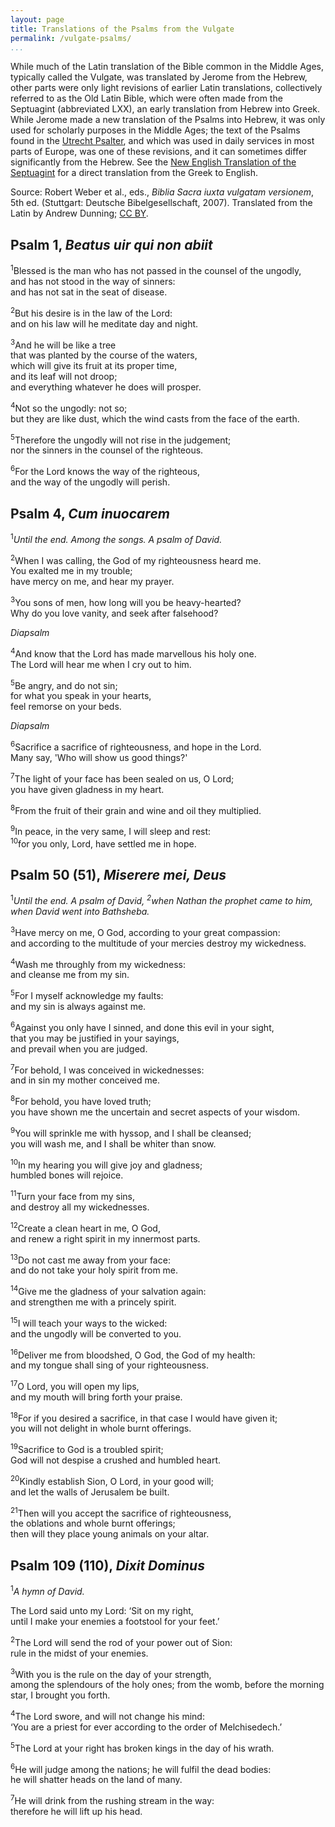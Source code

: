```yaml
---
layout: page
title: Translations of the Psalms from the Vulgate
permalink: /vulgate-psalms/
...
```


While much of the Latin translation of the Bible common in the Middle Ages, typically called the Vulgate, was translated by Jerome from the Hebrew, other parts were only light revisions of earlier Latin translations, collectively referred to as the Old Latin Bible, which were often made from the Septuagint (abbreviated LXX), an early translation from Hebrew into Greek. While Jerome made a new translation of the Psalms into Hebrew, it was only used for scholarly purposes in the Middle Ages; the text of the Psalms found in the [Utrecht Psalter](http://utrechtpsalter.nl), and which was used in daily services in most parts of Europe, was one of these revisions, and it can sometimes differ significantly from the Hebrew. See the [New English Translation of the Septuagint](http://ccat.sas.upenn.edu/nets/edition/) for a direct translation from the Greek to English.

Source: Robert Weber et al., eds., *Biblia Sacra iuxta vulgatam versionem*, 5th ed. (Stuttgart: Deutsche Bibelgesellschaft, 2007). Translated from the Latin by Andrew Dunning; [CC BY](https://creativecommons.org/licences/by/4.0/).

## Psalm 1, *Beatus uir qui non abiit*

<sup>1</sup>Blessed is the man who has not passed in the counsel of the ungodly,  
and has not stood in the way of sinners:  
and has not sat in the seat of disease.

<sup>2</sup>But his desire is in the law of the Lord:  
and on his law will he meditate day and night.

<sup>3</sup>And he will be like a tree  
that was planted by the course of the waters,  
which will give its fruit at its proper time,  
and its leaf will not droop;  
and everything whatever he does will prosper.

<sup>4</sup>Not so the ungodly: not so;  
but they are like dust, which the wind casts from the face of the earth.

<sup>5</sup>Therefore the ungodly will not rise in the judgement;  
nor the sinners in the counsel of the righteous.

<sup>6</sup>For the Lord knows the way of the righteous,  
and the way of the ungodly will perish.

## Psalm 4, *Cum inuocarem*

<sup>1</sup>*Until the end. Among the songs. A psalm of David.*

<sup>2</sup>When I was calling, the God of my righteousness heard me.  
You exalted me in my trouble;  
have mercy on me, and hear my prayer.

<sup>3</sup>You sons of men, how long will you be heavy-hearted?  
Why do you love vanity, and seek after falsehood?

*Diapsalm*

<sup>4</sup>And know that the Lord has made marvellous his holy one.  
The Lord will hear me when I cry out to him.

<sup>5</sup>Be angry, and do not sin;  
for what you speak in your hearts,  
feel remorse on your beds.

*Diapsalm*

<sup>6</sup>Sacrifice a sacrifice of righteousness, and hope in the Lord.  
Many say, 'Who will show us good things?'

<sup>7</sup>The light of your face has been sealed on us, O Lord;  
you have given gladness in my heart.

<sup>8</sup>From the fruit of their grain and wine and oil they multiplied.

<sup>9</sup>In peace, in the very same, I will sleep and rest:  
<sup>10</sup>for you only, Lord, have settled me in hope.

## Psalm 50 (51), *Miserere mei, Deus*

<sup>1</sup>*Until the end. A psalm of David, <sup>2</sup>when Nathan the prophet came to him, when David went into Bathsheba.*

<sup>3</sup>Have mercy on me, O God, according to your great compassion:  
and according to the multitude of your mercies destroy my wickedness.

<sup>4</sup>Wash me throughly from my wickedness:  
and cleanse me from my sin.

<sup>5</sup>For I myself acknowledge my faults:  
and my sin is always against me.

<sup>6</sup>Against you only have I sinned, and done this evil in your sight,  
that you may be justified in your sayings,  
and prevail when you are judged.

<sup>7</sup>For behold, I was conceived in wickednesses:  
and in sin my mother conceived me.

<sup>8</sup>For behold, you have loved truth;  
you have shown me the uncertain and secret aspects of your wisdom.

<sup>9</sup>You will sprinkle me with hyssop, and I shall be cleansed;  
you will wash me, and I shall be whiter than snow.

<sup>10</sup>In my hearing you will give joy and gladness;  
humbled bones will rejoice.

<sup>11</sup>Turn your face from my sins,  
and destroy all my wickednesses.

<sup>12</sup>Create a clean heart in me, O God,  
and renew a right spirit in my innermost parts.

<sup>13</sup>Do not cast me away from your face:  
and do not take your holy spirit from me.

<sup>14</sup>Give me the gladness of your salvation again:  
and strengthen me with a princely spirit.

<sup>15</sup>I will teach your ways to the wicked:  
and the ungodly will be converted to you.

<sup>16</sup>Deliver me from bloodshed, O God, the God of my health:  
and my tongue shall sing of your righteousness.

<sup>17</sup>O Lord, you will open my lips,  
and my mouth will bring forth your praise.

<sup>18</sup>For if you desired a sacrifice, in that case I would have given it;  
you will not delight in whole burnt offerings.

<sup>19</sup>Sacrifice to God is a troubled spirit;  
God will not despise a crushed and humbled heart.

<sup>20</sup>Kindly establish Sion, O Lord, in your good will;  
and let the walls of Jerusalem be built.

<sup>21</sup>Then will you accept the sacrifice of righteousness,  
the oblations and whole burnt offerings;  
then will they place young animals on your altar.

## Psalm 109 (110), *Dixit Dominus*

<sup>1</sup>*A hymn of David.*

The Lord said unto my Lord: ‘Sit on my right,  
until I make your enemies a footstool for your feet.’

<sup>2</sup>The Lord will send the rod of your power out of Sion:  
rule in the midst of your enemies.

<sup>3</sup>With you is the rule on the day of your strength,  
among the splendours of the holy ones; from the womb, before the morning star, I brought you forth.

<sup>4</sup>The Lord swore, and will not change his mind:  
‘You are a priest for ever according to the order of Melchisedech.’

<sup>5</sup>The Lord at your right has broken kings in the day of his wrath.

<sup>6</sup>He will judge among the nations; he will fulfil the dead bodies:  
he will shatter heads on the land of many.

<sup>7</sup>He will drink from the rushing stream in the way:  
therefore he will lift up his head.
